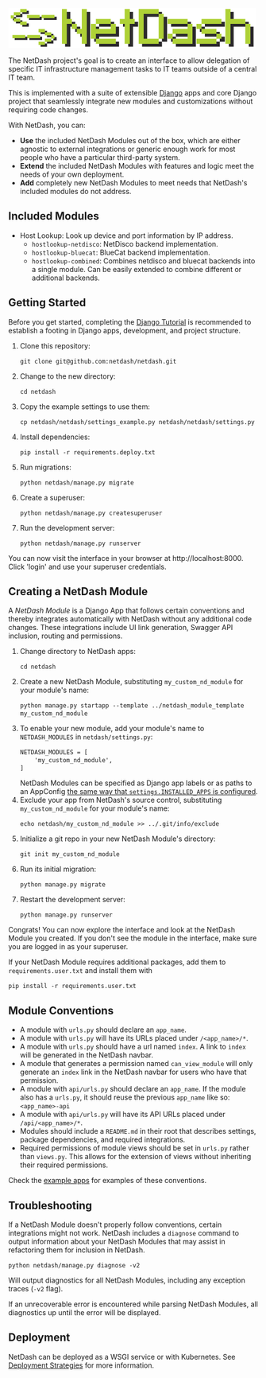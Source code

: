 ![NetDash](docs/netdash-logo-small.png)

The NetDash project's goal is to create an interface to allow delegation of specific IT infrastructure management tasks to IT teams outside of a central IT team.

This is implemented with a suite of extensible [Django](https://www.djangoproject.com/) apps and core Django project that
seamlessly integrate new modules and customizations without requiring code changes.

With NetDash, you can:
* **Use** the included NetDash Modules out of the box, which are either agnostic to external integrations or generic enough work for most people who have a particular third-party system.
* **Extend** the included NetDash Modules with features and logic meet the needs of your own deployment.
* **Add** completely new NetDash Modules to meet needs that NetDash's included modules do not address.

## Included Modules

* Host Lookup: Look up device and port information by IP address.
    * `hostlookup-netdisco`: NetDisco backend implementation.
    * `hostlookup-bluecat`: BlueCat backend implementation.
    * `hostlookup-combined`: Combines netdisco and bluecat backends into a single module. Can be easily extended to combine different or additional backends.

## Getting Started

Before you get started, completing the [Django Tutorial](https://docs.djangoproject.com/en/2.2/intro/tutorial01/) is recommended to establish a footing in Django apps, development, and project structure.

1. Clone this repository:
    ```
    git clone git@github.com:netdash/netdash.git
    ```
2. Change to the new directory: 
    ```
    cd netdash
    ```
3. Copy the example settings to use them: 
    ```
    cp netdash/netdash/settings_example.py netdash/netdash/settings.py
    ```
4. Install dependencies: 
    ```
    pip install -r requirements.deploy.txt
    ```
5. Run migrations: 
    ```
    python netdash/manage.py migrate
    ```
6. Create a superuser:
    ```
    python netdash/manage.py createsuperuser
    ```
7. Run the development server: 
    ```
    python netdash/manage.py runserver
    ```

You can now visit the interface in your browser at http://localhost:8000. Click 'login' and use your superuser credentials.

## Creating a NetDash Module

A *NetDash Module* is a Django App that follows certain conventions and thereby integrates automatically with NetDash without any additional code changes. These integrations include UI link generation, Swagger API inclusion, routing and permissions.

1. Change directory to NetDash apps: 
    ```
    cd netdash
    ```
2. Create a new NetDash Module, substituting `my_custom_nd_module` for your module's name: 
    ```
    python manage.py startapp --template ../netdash_module_template my_custom_nd_module
    ```
3. To enable your new module, add your module's name to `NETDASH_MODULES` in `netdash/settings.py`:
    ```
    NETDASH_MODULES = [
        'my_custom_nd_module',
    ]
    ```
    NetDash Modules can be specified as Django app labels or as paths to an AppConfig [the same way that `settings.INSTALLED_APPS` is configured](https://docs.djangoproject.com/en/2.2/ref/applications/#for-application-users).
4. Exclude your app from NetDash's source control, substituting `my_custom_nd_module` for your module's name: 
    ```
    echo netdash/my_custom_nd_module >> ../.git/info/exclude
    ```
5. Initialize a git repo in your new NetDash Module's directory: 
    ```
    git init my_custom_nd_module
    ```
6. Run its initial migration: 
    ```
    python manage.py migrate
    ```
7. Restart the development server:
    ```
    python manage.py runserver
    ```

Congrats! You can now explore the interface and look at the NetDash Module you created. If you don't see the module in the interface, make sure you are logged in as your superuser.

If your NetDash Module requires additional packages, add them to `requirements.user.txt` and install them with 
```
pip install -r requirements.user.txt
```

## Module Conventions

* A module with `urls.py` should declare an `app_name`.
* A module with `urls.py` will have its URLs placed under `/<app_name>/*`.
* A module with `urls.py` should have a url named `index`. A link to `index` will be generated in the NetDash navbar.
* A module that generates a permission named `can_view_module` will only generate an `index` link in the NetDash navbar for users who have that permission.
* A module with `api/urls.py` should declare an `app_name`. If the module also has a `urls.py`, it should reuse the previous `app_name` like so: `<app_name>-api`
* A module with `api/urls.py` will have its API URLs placed under `/api/<app_name>/*`.
* Modules should include a `README.md` in their root that describes settings, package dependencies, and required integrations.
* Required permissions of module views should be set in `urls.py` rather than `views.py`. This allows for the extension of views without inheriting their required permissions.

Check the [example apps](https://github.com/netdash/netdash-examples) for examples of these conventions.

## Troubleshooting

If a NetDash Module doesn't properly follow conventions, certain integrations might not work. NetDash includes a `diagnose` command to output information about your NetDash Modules that may assist in refactoring them for inclusion in NetDash.

```
python netdash/manage.py diagnose -v2
```

Will output diagnostics for all NetDash Modules, including any exception traces (`-v2` flag).

If an unrecoverable error is encountered while parsing NetDash Modules, all diagnostics up until the error will be displayed.

## Deployment

NetDash can be deployed as a WSGI service or with Kubernetes. See [Deployment Strategies](deployment.md) for more information.